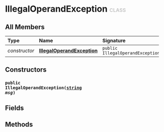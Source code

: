 # IllegalOperandException <font color="#C8C8C8" size="3">CLASS</font>



## All Members
|**Type**|**Name**|**Signature**
|:-------|:-------|:------------
|*constructor*|<a href="#c-IllegalOperandException-string"><b>IllegalOperandException</b></a>|`public IllegalOperandException(string)`

## Constructors
<a name="c-IllegalOperandException-string"></a>
### <code>public IllegalOperandException([string](../../String) *msg*)</code>

## Fields

## Methods
